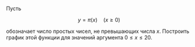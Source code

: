 Пусть

$$ y = \pi(x) \quad (x\geqslant 0) $$

обозначает число простых чисел, не превышающих числа $x$. Построить график этой функции для значений аргумента $0\leqslant x \leqslant 20$.